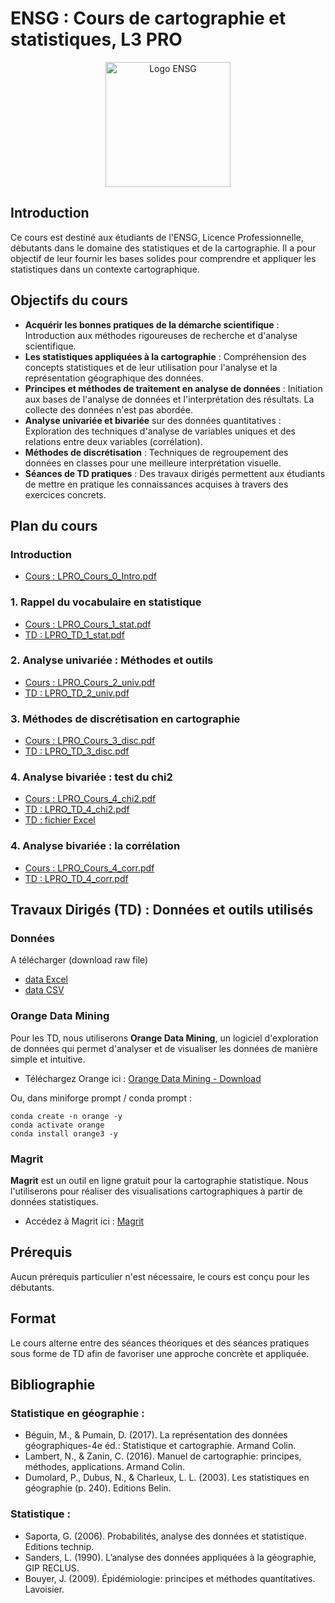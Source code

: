 # ENSG : Cours de cartographie et statistiques, L3 PRO
<p align="center">
  <img src="https://upload.wikimedia.org/wikipedia/commons/3/39/Logo-ENSG-couleur-2023.svg" alt="Logo ENSG" width="200"/>
</p>

## Introduction

Ce cours est destiné aux étudiants de l'ENSG, Licence Professionnelle, débutants dans le domaine des statistiques et de la cartographie. Il a pour objectif de leur fournir les bases solides pour comprendre et appliquer les statistiques dans un contexte cartographique.

## Objectifs du cours

- **Acquérir les bonnes pratiques de la démarche scientifique** : Introduction aux méthodes rigoureuses de recherche et d'analyse scientifique.
- **Les statistiques appliquées à la cartographie** : Compréhension des concepts statistiques et de leur utilisation pour l'analyse et la représentation géographique des données.
- **Principes et méthodes de traitement en analyse de données** : Initiation aux bases de l'analyse de données et l'interprétation des résultats. La collecte des données n'est pas abordée.
- **Analyse univariée et bivariée** sur des données quantitatives : Exploration des techniques d'analyse de variables uniques et des relations entre deux variables (corrélation).
- **Méthodes de discrétisation** : Techniques de regroupement des données en classes pour une meilleure interprétation visuelle.
- **Séances de TD pratiques** : Des travaux dirigés permettent aux étudiants de mettre en pratique les connaissances acquises à travers des exercices concrets.

## Plan du cours

### Introduction
   - [Cours : LPRO_Cours_0_Intro.pdf](https://github.com/fbxyz/ENSG_L3PRO/blob/master/Cours/pdf/LPRO_Cours_0_Intro.pdf)

### 1. Rappel du vocabulaire en statistique
   - [Cours : LPRO_Cours_1_stat.pdf](https://github.com/fbxyz/ENSG_L3PRO/blob/master/Cours/pdf/LPRO_Cours_1_stat.pdf)
   - [TD : LPRO_TD_1_stat.pdf](https://github.com/fbxyz/ENSG_L3PRO/blob/master/Cours/pdf/LPRO_TD_1_stat.pdf)

### 2. Analyse univariée : Méthodes et outils
   - [Cours : LPRO_Cours_2_univ.pdf](https://github.com/fbxyz/ENSG_L3PRO/blob/master/Cours/pdf/LPRO_Cours_2_univ.pdf)
   - [TD : LPRO_TD_2_univ.pdf](https://github.com/fbxyz/ENSG_L3PRO/blob/master/Cours/pdf/LPRO_TD_2_univ.pdf)

### 3. Méthodes de discrétisation en cartographie
   - [Cours : LPRO_Cours_3_disc.pdf](https://github.com/fbxyz/ENSG_L3PRO/blob/master/Cours/pdf/LPRO_Cours_3_disc.pdf)
   - [TD : LPRO_TD_3_disc.pdf](https://github.com/fbxyz/ENSG_L3PRO/blob/master/Cours/pdf/LPRO_TD_3_disc.pdf)

### 4. Analyse bivariée : test du chi2
   - [Cours : LPRO_Cours_4_chi2.pdf](https://github.com/fbxyz/ENSG_L3PRO/blob/master/Cours/pdf/LPRO_Cours_4_chi2.pdf)
   - [TD : LPRO_TD_4_chi2.pdf](https://github.com/fbxyz/ENSG_L3PRO/blob/master/Cours/pdf/LPRO_TD_4_chi2.pdf)
   - [TD : fichier Excel](https://github.com/fbxyz/ENSG_L3PRO/blob/master/Cours/data/TD4_chi2_donnee.xls)

### 4. Analyse bivariée : la corrélation
   - [Cours : LPRO_Cours_4_corr.pdf](https://github.com/fbxyz/ENSG_L3PRO/blob/master/Cours/pdf/LPRO_Cours_4_corr.pdf)
   - [TD : LPRO_TD_4_corr.pdf](https://github.com/fbxyz/ENSG_L3PRO/blob/master/Cours/pdf/LPRO_TD_4_corr.pdf)

## Travaux Dirigés (TD) : Données et outils utilisés
### Données 
A télécharger (download raw file)
  - [data Excel](https://github.com/fbxyz/ENSG_L3PRO/blob/master/Cours/data/hdi-edu.xlsx)
  - [data CSV](https://github.com/fbxyz/ENSG_L3PRO/blob/master/Cours/data/hdi-edu.csv)
    
### Orange Data Mining

Pour les TD, nous utiliserons **Orange Data Mining**, un logiciel d'exploration de données qui permet d'analyser et de visualiser les données de manière simple et intuitive.

- Téléchargez Orange ici : [Orange Data Mining - Download](https://orangedatamining.com/download/)

Ou, dans miniforge prompt / conda prompt :
```
conda create -n orange -y
conda activate orange
conda install orange3 -y
```

### Magrit

**Magrit** est un outil en ligne gratuit pour la cartographie statistique. Nous l'utiliserons pour réaliser des visualisations cartographiques à partir de données statistiques.

- Accédez à Magrit ici : [Magrit](https://magrit.cnrs.fr/)


## Prérequis

Aucun prérequis particulier n'est nécessaire, le cours est conçu pour les débutants.

## Format

Le cours alterne entre des séances théoriques et des séances pratiques sous forme de TD afin de favoriser une approche concrète et appliquée.


## Bibliographie

### Statistique en géographie :
- Béguin, M., & Pumain, D. (2017). La représentation des données géographiques-4e éd.: Statistique et cartographie. Armand Colin.
- Lambert, N., & Zanin, C. (2016). Manuel de cartographie: principes, méthodes, applications. Armand Colin.
- Dumolard, P., Dubus, N., & Charleux, L. L. (2003). Les statistiques en géographie (p. 240). Editions Belin.

### Statistique :
- Saporta, G. (2006). Probabilités, analyse des données et statistique. Editions technip.
- Sanders, L. (1990). L’analyse des données appliquées à la géographie, GIP RECLUS.
- Bouyer, J. (2009). Épidémiologie: principes et méthodes quantitatives. Lavoisier.

